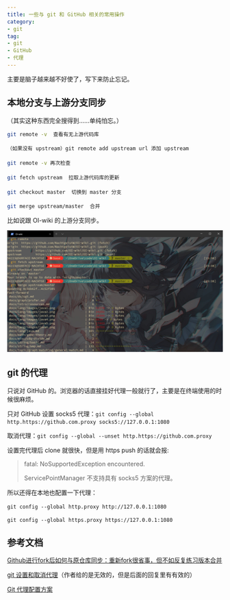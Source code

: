 ```yaml
---
title: 一些与 git 和 GitHub 相关的常用操作
category: 
- git
tag: 
- git
- GitHub
- 代理
---
```

主要是脑子越来越不好使了，写下来防止忘记。

<!-- more -->

## 本地分支与上游分支同步

（其实这种东西完全搜得到……单纯怕忘。）

```Bash
git remote -v  查看有无上游代码库

（如果没有 upstream）git remote add upstream url 添加 upstream

git remote -v 再次检查

git fetch upstream  拉取上游代码库的更新

git checkout master  切换到 master 分支

git merge upstream/master  合并
```

比如说跟 OI-wiki 的上游分支同步。

![配图](image/2020-06-01_15-42-00.jpg)

## git 的代理

只说对 GitHub 的。浏览器的话直接挂好代理一般就行了，主要是在终端使用的时候很麻烦。

只对 GitHub 设置 socks5 代理：`git config --global http.https://github.com.proxy socks5://127.0.0.1:1080`

取消代理：`git config --global --unset http.https://github.com.proxy`

设置完代理后 clone 就很快，但是用 https push 的话就会报:

> fatal: NoSupportedException encountered.
>
> ServicePointManager 不支持具有 socks5 方案的代理。

所以还得在本地也配置一下代理：

`git config --global http.proxy http://127.0.0.1:1080`

`git config --global https.proxy https://127.0.0.1:1080`

## 参考文档

[Github进行fork后如何与原仓库同步：重新fork很省事，但不如反复练习版本合并
](https://github.com/selfteaching/the-craft-of-selfteaching/issues/67)

[git 设置和取消代理](https://gist.github.com/laispace/666dd7b27e9116faece6)（作者给的是无效的，但是后面的回复里有有效的）

[Git 代理配置方案](https://wiki.imalan.cn/archives/Git%20%E4%BB%A3%E7%90%86%E9%85%8D%E7%BD%AE%E6%96%B9%E6%A1%88/)
